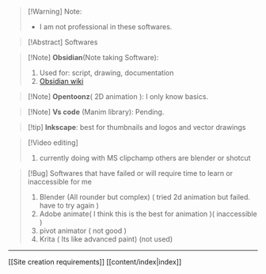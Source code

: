 > [!Warning] Note:
>  - I am not professional in these softwares. 

> [!Abstract] Softwares

> [!Note] **Obsidian**(Note taking Software):
> 1. Used for: script, drawing, documentation
> 2. [Obsidian wiki](https://help.obsidian.md/Home)

> [!Note] **Opentoonz**( 2D animation ):
> I only know basics.

> [!Note] **Vs code** (Manim library): 
Pending.

>[!tip] **Inkscape**:
> best for thumbnails and logos and vector drawings

> [!Video editing]
> 1. currently doing with MS clipchamp
> others are blender or shotcut

> [!Bug] Softwares that have failed or will require time to learn or inaccessible for me
> 1. Blender (All rounder but complex) ( tried 2d animation but failed. have to try again )
> 2. Adobe animate( I think this is the best for animation )( inaccessible )
> 3. pivot animator ( not good )
> 4. Krita ( Its like advanced paint) (not used)

---
[[Site creation requirements]] [[content/index|index]]